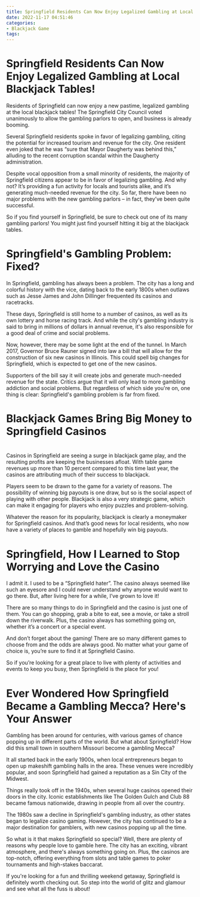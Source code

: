 ```yaml
---
title: Springfield Residents Can Now Enjoy Legalized Gambling at Local Blackjack Tables!
date: 2022-11-17 04:51:46
categories:
- Blackjack Game
tags:
---
```



#  Springfield Residents Can Now Enjoy Legalized Gambling at Local Blackjack Tables!

Residents of Springfield can now enjoy a new pastime, legalized gambling at the local blackjack tables! The Springfield City Council voted unanimously to allow the gambling parlors to open, and business is already booming.

Several Springfield residents spoke in favor of legalizing gambling, citing the potential for increased tourism and revenue for the city. One resident even joked that he was “sure that Mayor Daugherty was behind this,” alluding to the recent corruption scandal within the Daugherty administration.

Despite vocal opposition from a small minority of residents, the majority of Springfield citizens appear to be in favor of legalizing gambling. And why not? It’s providing a fun activity for locals and tourists alike, and it’s generating much-needed revenue for the city. So far, there have been no major problems with the new gambling parlors – in fact, they’ve been quite successful.

So if you find yourself in Springfield, be sure to check out one of its many gambling parlors! You might just find yourself hitting it big at the blackjack tables.

#  Springfield's Gambling Problem: Fixed?

In Springfield, gambling has always been a problem. The city has a long and colorful history with the vice, dating back to the early 1800s when outlaws such as Jesse James and John Dillinger frequented its casinos and racetracks.

These days, Springfield is still home to a number of casinos, as well as its own lottery and horse racing track. And while the city's gambling industry is said to bring in millions of dollars in annual revenue, it's also responsible for a good deal of crime and social problems.

Now, however, there may be some light at the end of the tunnel. In March 2017, Governor Bruce Rauner signed into law a bill that will allow for the construction of six new casinos in Illinois. This could spell big changes for Springfield, which is expected to get one of the new casinos.

Supporters of the bill say it will create jobs and generate much-needed revenue for the state. Critics argue that it will only lead to more gambling addiction and social problems. But regardless of which side you're on, one thing is clear: Springfield's gambling problem is far from fixed.

#  Blackjack Games Bring Big Money to Springfield Casinos

#

Casinos in Springfield are seeing a surge in blackjack game play, and the resulting profits are keeping the businesses afloat. With table game revenues up more than 10 percent compared to this time last year, the casinos are attributing much of their success to blackjack.

Players seem to be drawn to the game for a variety of reasons. The possibility of winning big payouts is one draw, but so is the social aspect of playing with other people. Blackjack is also a very strategic game, which can make it engaging for players who enjoy puzzles and problem-solving.

Whatever the reason for its popularity, blackjack is clearly a moneymaker for Springfield casinos. And that’s good news for local residents, who now have a variety of places to gamble and hopefully win big payouts.

#  Springfield, How I Learned to Stop Worrying and Love the Casino

I admit it. I used to be a “Springfield hater”. The casino always seemed like such an eyesore and I could never understand why anyone would want to go there. But, after living here for a while, I’ve grown to love it!

There are so many things to do in Springfield and the casino is just one of them. You can go shopping, grab a bite to eat, see a movie, or take a stroll down the riverwalk. Plus, the casino always has something going on, whether it’s a concert or a special event.

And don’t forget about the gaming! There are so many different games to choose from and the odds are always good. No matter what your game of choice is, you’re sure to find it at Springfield Casino.

So if you’re looking for a great place to live with plenty of activities and events to keep you busy, then Springfield is the place for you!

#  Ever Wondered How Springfield Became a Gambling Mecca? Here's Your Answer

Gambling has been around for centuries, with various games of chance popping up in different parts of the world. But what about Springfield? How did this small town in southern Missouri become a gambling Mecca?

It all started back in the early 1900s, when local entrepreneurs began to open up makeshift gambling halls in the area. These venues were incredibly popular, and soon Springfield had gained a reputation as a Sin City of the Midwest.

Things really took off in the 1940s, when several huge casinos opened their doors in the city. Iconic establishments like The Golden Gulch and Club 88 became famous nationwide, drawing in people from all over the country.

The 1980s saw a decline in Springfield's gambling industry, as other states began to legalize casino gaming. However, the city has continued to be a major destination for gamblers, with new casinos popping up all the time.

So what is it that makes Springfield so special? Well, there are plenty of reasons why people love to gamble here. The city has an exciting, vibrant atmosphere, and there's always something going on. Plus, the casinos are top-notch, offering everything from slots and table games to poker tournaments and high-stakes baccarat.

If you're looking for a fun and thrilling weekend getaway, Springfield is definitely worth checking out. So step into the world of glitz and glamour and see what all the fuss is about!